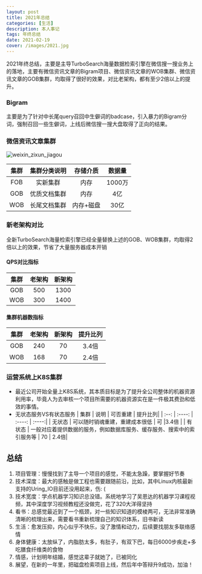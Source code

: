 ```yaml
---
layout: post
title: 2021年总结
categories: [生活]
description: 本人事记
tags: 年终总结
date: 2021-02-19
cover: /images/2021.jpg
---
```


2021年终总结，主要是主导TurboSearch海量数据检索引擎在微信搜一搜业务上的落地，主要有微信资讯文章的Bigram项目、微信资讯文章的WOB集群、微信资讯文章的GOB集群，均取得了很好的效果，对比老架构，都有至少2倍以上的提升。

### Bigram

主要是为了针对中长尾query召回中生僻词的badcase，引入暴力的Bigram分词，强制召回一些生僻词，上线后微信搜一搜大盘取得了正向的结果。

### 微信资讯文章集群

![weixin_zixun_jiagou](/Users/nettyxiong/workspace/nettyxiong.github.io/images/weixin_zixun_jiagou.png)

| 集群 | 集群分类说明 | 存储介质  | 数据量 |
| :--: | :----------: | :-------: | :----: |
| FOB  |   实新集群   |   内存    | 1000万 |
| GOB  | 优质文档集群 |   内存    |  4亿   |
| WOB  | 长尾文档集群 | 内存+磁盘 |  30亿  |

### 新老架构对比

全新TurboSearch海量检索引擎已经全量替换上述的GOB、WOB集群，均取得2倍以上的效果，节省了大量服务器成本开销

#### QPS对比指标

| 集群 | 老架构 | 新架构 |
| :--: | :----: | :----: |
| GOB  |  500   |  1300  |
| WOB  |  300   |  1400  |

#### 集群机器数指标
| 集群 | 老架构 | 新架构 | 提升比列|
| :--: | :----: | :----: | :----:|
| GOB  |  240   |  70  |3.4倍 |
| WOB  |  168   |  70  | 2.4倍|

### 运营系统上K8S集群
- 最近公司开始全量上K8S系统，其本质目标是为了提升全公司整体的机器资源利用率，毕竟人为去审核一个项目所需要的机器资源实在是一件极其费劲和低效的事情。
- 无状态服务VS有状态服务
| 集群 | 说明 | 可否重建 | 提升比列|
| :--: | :----: | :----: | :----:|
| 无状态  |  可以随时销魂重建，重建成本很低   |  可  |3.4倍 |
| 有状态  |  一般对应着提供数据的服务，例如数据库服务、缓存服务、搜索中的索引服务等  |  70  | 2.4倍|



## 总结

1. 项目管理：慢慢找到了主导一个项目的感觉，不能太急躁，要掌握好节奏
2. 技术深度：最大的感触是做工程也需要跟随前沿，比如，其中Linux内核最新支持的Uring_IO目前还没用起来，伤: (
3. 技术宽度：学点机器学习知识总没错。系统地学习了吴恩达的机器学习课程视频，其中深度学习视频教程还没做完，花了320大洋得坚持
4. 看书：总感觉最近到了一个瓶颈，对一些知识知道的模棱两可，无法非常准确清晰的梳理出来，需要看书重新梳理自己的知识体系，旧书新读
5. 生活：愈发压抑，内心似乎不快乐，没了激情和动力，后续要找朋友多联络感情
6. 身体健康：太放纵了，内脂肪太多，有肚子，有双下巴，每日6000步疾走+多吃膳食纤维类的食物
7. 情感，计划明年结婚，感觉这辈子就她了，已被同化
8. 展望，在新的一年里，把磁盘检索项目上线，然后年中答辩升9成功，加油！